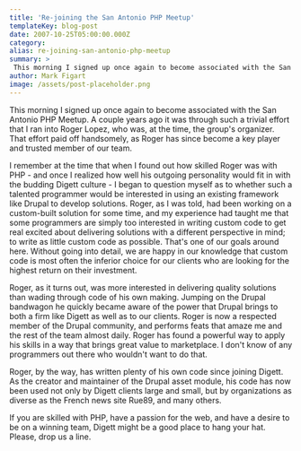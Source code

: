 ```yaml
---
title: 'Re-joining the San Antonio PHP Meetup'
templateKey: blog-post
date: 2007-10-25T05:00:00.000Z
category: 
alias: re-joining-san-antonio-php-meetup
summary: > 
 This morning I signed up once again to become associated with the San Antonio PHP Meetup. A couple years ago it was through such a trivial effort that I ran into Roger Lopez, who was, at the time, the group's organizer. That effort paid off handsomely, as Roger has since become a key player and trusted member of our team.
author: Mark Figart
image: /assets/post-placeholder.png
---
```


This morning I signed up once again to become associated with the San Antonio PHP Meetup. A couple years ago it was through such a trivial effort that I ran into Roger Lopez, who was, at the time, the group's organizer. That effort paid off handsomely, as Roger has since become a key player and trusted member of our team.

I remember at the time that when I found out how skilled Roger was with PHP - and once I realized how well his outgoing personality would fit in with the budding Digett culture - I began to question myself as to whether such a talented programmer would be interested in using an existing framework like Drupal to develop solutions. Roger, as I was told, had been working on a custom-built solution for some time, and my experience had taught me that some programmers are simply too interested in writing custom code to get real excited about delivering solutions with a different perspective in mind; to write as little custom code as possible. That's one of our goals around here. Without going into detail, we are happy in our knowledge that custom code is most often the inferior choice for our clients who are looking for the highest return on their investment.

Roger, as it turns out, was more interested in delivering quality solutions than wading through code of his own making. Jumping on the Drupal bandwagon he quickly became aware of the power that Drupal brings to both a firm like Digett as well as to our clients. Roger is now a respected member of the Drupal community, and performs feats that amaze me and the rest of the team almost daily. Roger has found a powerful way to apply his skills in a way that brings great value to marketplace. I don't know of any programmers out there who wouldn't want to do that.

Roger, by the way, has written plenty of his own code since joining Digett. As the creator and maintainer of the Drupal asset module, his code has now been used not only by Digett clients large and small, but by organizations as diverse as the French news site Rue89, and many others.

If you are skilled with PHP, have a passion for the web, and have a desire to be on a winning team, Digett might be a good place to hang your hat. Please, drop us a line.